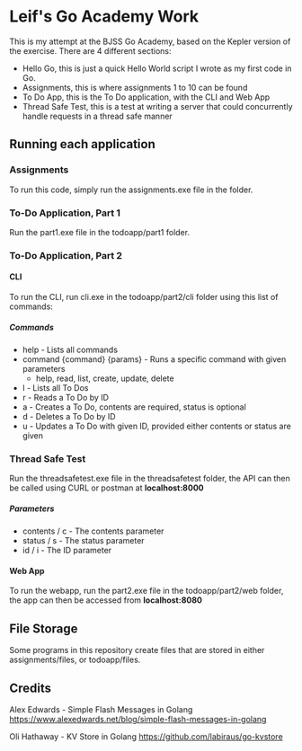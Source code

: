 # Leif's Go Academy Work
This is my attempt at the BJSS Go Academy, based on the Kepler version of the exercise.
There are 4 different sections:
- Hello Go, this is just a quick Hello World script I wrote as my first code in Go.
- Assignments, this is where assignments 1 to 10 can be found
- To Do App, this is the To Do application, with the CLI and Web App
- Thread Safe Test, this is a test at writing a server that could concurrently handle requests in a thread safe manner

## Running each application
### Assignments
To run this code, simply run the assignments.exe file in the folder.
### To-Do Application, Part 1
Run the part1.exe file in the todoapp/part1 folder.
### To-Do Application, Part 2
#### CLI
To run the CLI, run cli.exe in the todoapp/part2/cli folder using this list of commands:
##### Commands
- help - Lists all commands
- command {command} {params} - Runs a specific command with given parameters
    - help, read, list, create, update, delete
- l - Lists all To Dos
- r - Reads a To Do by ID
- a - Creates a To Do, contents are required, status is optional
- d - Deletes a To Do by ID
- u - Updates a To Do with given ID, provided either contents or status are given
### Thread Safe Test
Run the threadsafetest.exe file in the threadsafetest folder, the API can then be called using CURL or postman at <b>localhost:8000</b>

##### Parameters
- contents / c - The contents parameter
- status / s - The status parameter
- id / i - The ID parameter
#### Web App
To run the webapp, run the part2.exe file in the todoapp/part2/web folder, the app can then be accessed from <b>localhost:8080</b>

## File Storage
Some programs in this repository create files that are stored in either assignments/files, or todoapp/files.

## Credits
Alex Edwards - Simple Flash Messages in Golang
https://www.alexedwards.net/blog/simple-flash-messages-in-golang

Oli Hathaway - KV Store in Golang
https://github.com/labiraus/go-kvstore